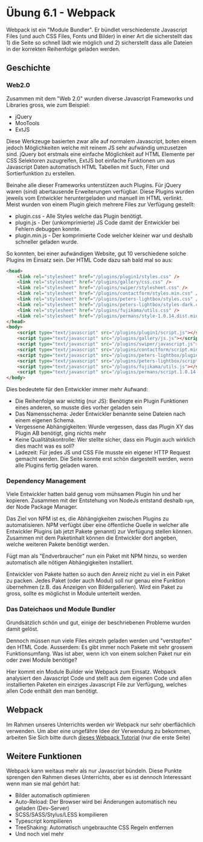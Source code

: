 # Übung 6.1 - Webpack #

Webpack ist ein "Module Bundler". Er bündlet verschiedenste Javascript Files (und auch CSS Files, Fonts und Bilder)
in einer Art die sicherstellt das 1) die Seite so schnell lädt wie möglich und 2) sicherstellt dass alle Dateien in der
korrekten Reihenfolge geladen werden.

## Geschichte ##

### Web2.0 ###

Zusammen mit dem "Web 2.0" wurden diverse Javascript Frameworks und Libraries gross, wie zum Beispiel:

- jQuery
- MooTools
- ExtJS

Diese Werkzeuge basierten zwar alle auf normalem Javascript, boten einem jedoch Möglichkeiten welche mit reinem JS sehr
aufwändig umzusetzen sind. jQuery bot erstmals eine einfache Möglichkeit auf HTML Elemente per CSS Selektoren zuzugreifen,
ExtJS bot einfache Funktionen um aus Javascript Daten automatisch HTML Tabellen mit Such, Filter und Sortierfunktion zu erstellen.

Beinahe alle dieser Frameworks unterstützen auch Plugins. Für jQuery waren (sind) abertausende Erweiterungen verfügbar.
Diese Plugins wurden jeweils vom Entwickler heruntergeladen und manuell im HTML verlinkt. Meist wurden von einem Plugin gleich
mehrere Files zur Verfügung gestellt:

- plugin.css - Alle Styles welche das Plugin benötigt.
- plugin.js - Der (unkomprimierte) JS Code damit der Entwickler bei Fehlern debuggen konnte.
- plugin.min.js - Der komprimierte Code welcher kleiner war und deshalb schneller geladen wurde.

So konnten, bei einer aufwändigen Website, gut 10 verschiedene solche Plugins im Einsatz sein. Der HTML Code dazu
sah bald mal so aus:

```html
<head>
    <link rel="stylesheet" href="/plugins/plugin1/styles.css" />
    <link rel="stylesheet" href="/plugins/gallery/css.css" />
    <link rel="stylesheet" href="/plugins/swiper/stylesheet.css" />
    <link rel="stylesheet" href="/plugins/contactform/styles.min.css" />
    <link rel="stylesheet" href="/plugins/peters-lightbox/styles.css" />
    <link rel="stylesheet" href="/plugins/peters-lightbox/styles-dark.css" />
    <link rel="stylesheet" href="/plugins/fujikama/utils.css" />
    <link rel="stylesheet" href="/plugins/permans/style-1.0.14.dist.min.css" />
</head>
<body>
    <script type="text/javascript" src="/plugins/plugin1/script.js"></script>
    <script type="text/javascript" src="/plugins/gallery/js.js"></script>
    <script type="text/javascript" src="/plugins/swiper/javascript.js"></script>
    <script type="text/javascript" src="/plugins/contactform/script.min.js"></script>
    <script type="text/javascript" src="/plugins/peters-lightbox/plugin.js"></script>
    <script type="text/javascript" src="/plugins/peters-lightbox/script-themes.js"></script>
    <script type="text/javascript" src="/plugins/fujikama/utils.js"></script>
    <script type="text/javascript" src="/plugins/permans/script.1.0.14.js"></script>
</body>
```

Dies bedeutete für den Entwickler immer mehr Aufwand:

- Die Reihenfolge war wichtig (nur JS): Benötigte ein Plugin Funktionen eines anderen, so musste dies vorher geladen sein
- Das Namensschema: Jeder Entwickler benannte seine Dateien nach einem eigenen Schema.
- Vergessene Abhängigkeiten: Wurde vergessen, dass das Plugin XY das Plugin AB benötigt, ging nichts mehr
- Keine Qualitätskontrolle: Wer stellte sicher, dass ein Plugin auch wirklich dies macht was es soll?
- Ladezeit: Für jedes JS und CSS File musste ein eigener HTTP Request gemacht werden. Die Seite konnte erst schön dargestellt werden,
 wenn alle Plugins fertig geladen waren.
 
### Dependency Management ###

Viele Entwickler hatten bald genug vom mühsamen Plugin hin und her kopieren. Zusammen mit der Entstehung von NodeJs entstand deshalb
`npm`, der Node Package Manager.

Das Ziel von NPM ist es, die Abhängigkeiten zwischen Plugins zu automatisieren. NPM verfügbt über eine öffentliche Quelle in
welcher alle Entwickler Plugins (ab jetzt Pakete genannt) zur Verfügung stellen können. Zusammen mit dem Paketinhalt können die
Entwickler dort angeben, welche weiteren Pakete benötigt werden.

Fügt man als "Endverbraucher" nun ein Paket mit NPM hinzu, so werden automatisch alle nötigen Abhängigkeiten installiert.

Entwickler von Pakete hatten so auch den Anreiz nicht zu viel in ein Paket zu packen. Jedes Paket (oder auch Modul) soll nur genau
eine Funktion übernehmen (z.B. das Anzeigen von Bildergallerien). Wird ein Paket zu gross, sollte es möglichst in Module unterteilt werden.

### Das Dateichaos und Module Bundler ###

Grundsätzlich schön und gut, einige der beschriebenen Probleme wurden damit gelöst.

Dennoch müssen nun viele Files einzeln geladen werden und "verstopfen" den HTML Code. Ausserdem: Es gibt immer noch
Pakete mit sehr grossem Funktionsumfang. Was ist aber, wenn ich von einem solchen Paket nur ein oder zwei Module benötige?

Hier kommt ein Module Builder wie Webpack zum Einsatz. Webpack analysiert den Javascript Code und stellt aus dem eigenen Code
und allen installierten Paketen ein einziges Javascript File zur Verfügung, welches allen Code enthält den man benötigt.

## Webpack ##

Im Rahmen unseres Unterrichts werden wir Webpack nur sehr oberflächlich verwenden. Um aber eine ungefähre Idee der Verwendung
zu bekommen, arbeiten Sie Sich bitte durch [dieses Webpack Tutorial](https://webpack.js.org/guides/getting-started/) (nur die erste Seite)

## Weitere Funktionen ##

Webpack kann weitaus mehr als nur Javascript bündeln. Diese Punkte sprengen den Rahmen dieses Unterrichts, aber es ist dennoch
Interessant wenn man sie mal gehört hat:

- Bilder automatisch optimieren
- Auto-Reload: Der Browser wird bei Änderungen automatisch neu geladen (Dev-Server)
- SCSS/SASS/Stylus/LESS kompilieren
- Typescript kompilieren
- TreeShaking: Automatisch ungebrauchte CSS Regeln entfernen
- Und noch viel mehr
